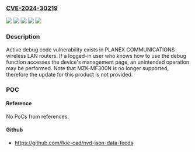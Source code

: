 ### [CVE-2024-30219](https://cve.mitre.org/cgi-bin/cvename.cgi?name=CVE-2024-30219)
![](https://img.shields.io/static/v1?label=Product&message=MZK-MF300HP2&color=blue)
![](https://img.shields.io/static/v1?label=Product&message=MZK-MF300N&color=blue)
![](https://img.shields.io/static/v1?label=Version&message=%3D%20all%20firmware%20versions%20&color=brighgreen)
![](https://img.shields.io/static/v1?label=Version&message=%3D%20firmware%20versions%201.18%20and%20earlier%20&color=brighgreen)
![](https://img.shields.io/static/v1?label=Vulnerability&message=Active%20debug%20code&color=brighgreen)

### Description

Active debug code vulnerability exists in PLANEX COMMUNICATIONS wireless LAN routers. If a logged-in user who knows how to use the debug function accesses the device's management page, an unintended operation may be performed. Note that MZK-MF300N is no longer supported, therefore the update for this product is not provided.

### POC

#### Reference
No PoCs from references.

#### Github
- https://github.com/fkie-cad/nvd-json-data-feeds

